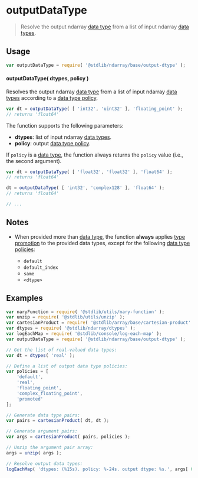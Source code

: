 <!--

@license Apache-2.0

Copyright (c) 2025 The Stdlib Authors.

Licensed under the Apache License, Version 2.0 (the "License");
you may not use this file except in compliance with the License.
You may obtain a copy of the License at

   http://www.apache.org/licenses/LICENSE-2.0

Unless required by applicable law or agreed to in writing, software
distributed under the License is distributed on an "AS IS" BASIS,
WITHOUT WARRANTIES OR CONDITIONS OF ANY KIND, either express or implied.
See the License for the specific language governing permissions and
limitations under the License.

-->

# outputDataType

> Resolve the output ndarray [data type][@stdlib/ndarray/dtypes] from a list of input ndarray [data types][@stdlib/ndarray/dtypes].

<!-- Section to include introductory text. Make sure to keep an empty line after the intro `section` element and another before the `/section` close. -->

<section class="intro">

</section>

<!-- /.intro -->

<!-- Package usage documentation. -->

<section class="usage">

## Usage

```javascript
var outputDataType = require( '@stdlib/ndarray/base/output-dtype' );
```

#### outputDataType( dtypes, policy )

Resolves the output ndarray [data type][@stdlib/ndarray/dtypes] from a list of input ndarray [data types][@stdlib/ndarray/dtypes] according to a [data type policy][@stdlib/ndarray/output-dtype-policies].

```javascript
var dt = outputDataType( [ 'int32', 'uint32' ], 'floating_point' );
// returns 'float64'
```

The function supports the following parameters:

-   **dtypes**: list of input ndarray [data types][@stdlib/ndarray/dtypes].
-   **policy**: output [data type policy][@stdlib/ndarray/output-dtype-policies].

If `policy` is a [data type][@stdlib/ndarray/dtypes], the function always returns the `policy` value (i.e., the second argument).

```javascript
var dt = outputDataType( [ 'float32', 'float32' ], 'float64' );
// returns 'float64'

dt = outputDataType( [ 'int32', 'complex128' ], 'float64' );
// returns 'float64'

// ...
```

</section>

<!-- /.usage -->

<!-- Package usage notes. Make sure to keep an empty line after the `section` element and another before the `/section` close. -->

<section class="notes">

## Notes

-   When provided more than [data type][@stdlib/ndarray/dtypes], the function **always** applies [type promotion][@stdlib/ndarray/promotion-rules] to the provided data types, except for the following [data type policies][@stdlib/ndarray/output-dtype-policies]:

    -   `default`
    -   `default_index`
    -   `same`
    -   `<dtype>`

</section>

<!-- /.notes -->

<!-- Package usage examples. -->

<section class="examples">

## Examples

<!-- eslint no-undef: "error" -->

```javascript
var naryFunction = require( '@stdlib/utils/nary-function' );
var unzip = require( '@stdlib/utils/unzip' );
var cartesianProduct = require( '@stdlib/array/base/cartesian-product' );
var dtypes = require( '@stdlib/ndarray/dtypes' );
var logEachMap = require( '@stdlib/console/log-each-map' );
var outputDataType = require( '@stdlib/ndarray/base/output-dtype' );

// Get the list of real-valued data types:
var dt = dtypes( 'real' );

// Define a list of output data type policies:
var policies = [
    'default',
    'real',
    'floating_point',
    'complex_floating_point',
    'promoted'
];

// Generate data type pairs:
var pairs = cartesianProduct( dt, dt );

// Generate argument pairs:
var args = cartesianProduct( pairs, policies );

// Unzip the argument pair array:
args = unzip( args );

// Resolve output data types:
logEachMap( 'dtypes: (%15s). policy: %-24s. output dtype: %s.', args[ 0 ], args[ 1 ], naryFunction( outputDataType, 2 ) );
```

</section>

<!-- /.examples -->

<!-- Section to include cited references. If references are included, add a horizontal rule *before* the section. Make sure to keep an empty line after the `section` element and another before the `/section` close. -->

<section class="references">

</section>

<!-- /.references -->

<!-- Section for related `stdlib` packages. Do not manually edit this section, as it is automatically populated. -->

<section class="related">

</section>

<!-- /.related -->

<!-- Section for all links. Make sure to keep an empty line after the `section` element and another before the `/section` close. -->

<section class="links">

[@stdlib/ndarray/dtypes]: https://github.com/stdlib-js/stdlib/tree/develop/lib/node_modules/%40stdlib/ndarray/dtypes

[@stdlib/ndarray/output-dtype-policies]: https://github.com/stdlib-js/stdlib/tree/develop/lib/node_modules/%40stdlib/ndarray/output-dtype-policies

[@stdlib/ndarray/promotion-rules]: https://github.com/stdlib-js/stdlib/tree/develop/lib/node_modules/%40stdlib/ndarray/promotion-rules

</section>

<!-- /.links -->
